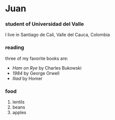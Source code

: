 # Juan

### student of Universidad del Valle

I live in Santiago de Cali, Valle del Cauca, Colombia

### reading

three of my favorite books are:

- *Ham on Rye* by Charles Bukowski
- *1984* by George Orwell
- *Iliad* by Homer

### food

1. lentils
2. beans
3. apples
